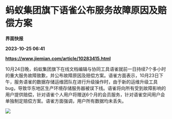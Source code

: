 # 蚂蚁集团旗下语雀公布服务故障原因及赔偿方案
**界面快报**

**2023-10-25 06:41**

**https://www.jiemian.com/article/10283415.html**

10月24日晚，蚂蚁集团旗下在线文档编辑与协同工具语雀就前一日持续7个多小时的重大服务故障致歉，并公布故障原因及赔偿方案。语雀方面表示，10月23日下午，服务语雀的数据存储运维团队在进行升级操作时，由于新的运维升级工具bug，导致华东地区生产环境存储服务器被误下线。语雀将向所有受到故障影响的用户提供赔偿，针对语雀个人用户将赠送6个月的会员服务，针对语雀空间用户会单独制定赔偿方案。语雀方面强调，用户所有数据均未丢失。

![](https://img3.jiemian.com/101/original/20231025/169821526290234900_a700xH.png)